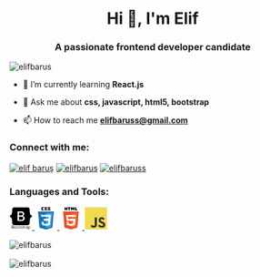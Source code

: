 <h1 align="center">Hi 👋, I'm Elif</h1>
<h3 align="center">A passionate frontend developer candidate</h3>

<p align="left"> <img src="https://komarev.com/ghpvc/?username=elifbarus&label=Profile%20views&color=0e75b6&style=flat" alt="elifbarus" /> </p>

- 🌱 I’m currently learning **React.js**

- 💬 Ask me about **css, javascript, html5, bootstrap**

- 📫 How to reach me **elifbaruss@gmail.com**

<h3 align="left">Connect with me:</h3>
<p align="left">
<a href="https://linkedin.com/in/elif baruş" target="blank"><img align="center" src="https://raw.githubusercontent.com/rahuldkjain/github-profile-readme-generator/master/src/images/icons/Social/linked-in-alt.svg" alt="elif baruş" height="30" width="40" /></a>
<a href="https://stackoverflow.com/users/elifbarus" target="blank"><img align="center" src="https://raw.githubusercontent.com/rahuldkjain/github-profile-readme-generator/master/src/images/icons/Social/stack-overflow.svg" alt="elifbarus" height="30" width="40" /></a>
<a href="https://www.hackerrank.com/elifbaruss" target="blank"><img align="center" src="https://raw.githubusercontent.com/rahuldkjain/github-profile-readme-generator/master/src/images/icons/Social/hackerrank.svg" alt="elifbaruss" height="30" width="40" /></a>
</p>

<h3 align="left">Languages and Tools:</h3>
<p align="left"> <a href="https://getbootstrap.com" target="_blank" rel="noreferrer"> <img src="https://raw.githubusercontent.com/devicons/devicon/master/icons/bootstrap/bootstrap-plain-wordmark.svg" alt="bootstrap" width="40" height="40"/> </a> <a href="https://www.w3schools.com/css/" target="_blank" rel="noreferrer"> <img src="https://raw.githubusercontent.com/devicons/devicon/master/icons/css3/css3-original-wordmark.svg" alt="css3" width="40" height="40"/> </a> <a href="https://www.w3.org/html/" target="_blank" rel="noreferrer"> <img src="https://raw.githubusercontent.com/devicons/devicon/master/icons/html5/html5-original-wordmark.svg" alt="html5" width="40" height="40"/> </a> <a href="https://developer.mozilla.org/en-US/docs/Web/JavaScript" target="_blank" rel="noreferrer"> <img src="https://raw.githubusercontent.com/devicons/devicon/master/icons/javascript/javascript-original.svg" alt="javascript" width="40" height="40"/> </a> </p>

<p><img align="center" src="https://github-readme-stats.vercel.app/api/top-langs?username=elifbarus&show_icons=true&locale=en&layout=compact" alt="elifbarus" /></p>

<p><img align="center" src="https://github-readme-streak-stats.herokuapp.com/?user=elifbarus&" alt="elifbarus" /></p>
